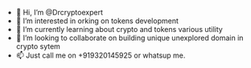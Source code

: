 - 👋 Hi, I’m @Drcryptoexpert
- 👀 I’m interested in orking on tokens development
- 🌱 I’m currently learning about crypto and tokens various utility
- 💞️ I’m looking to collaborate on building unique unexplored domain in crypto sytem
- 📫 Just call me on +919320145925 or whatsup me.

<!---
Drcryptoexpert/Drcryptoexpert is a ✨ special ✨ repository because its `README.md` (this file) appears on your GitHub profile.
You can click the Preview link to take a look at your changes.
--->
